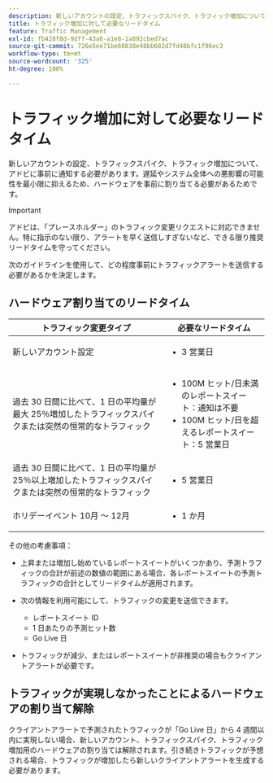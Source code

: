 ```yaml
---
description: 新しいアカウントの設定、トラフィックスパイク、トラフィック増加について、アドビに事前に通知する必要があります。遅延やシステム全体への悪影響の可能性を最小限に抑えるため、ハードウェアを事前に割り当てる必要があるためです。
title: トラフィック増加に対して必要なリードタイム
feature: Traffic Management
exl-id: fb428f8d-9dff-43a6-a1e8-1a892cbed7ac
source-git-commit: 726e5ee71be60838e48bb682d7fd48bfc1f96ec3
workflow-type: tm+mt
source-wordcount: '325'
ht-degree: 100%

---
```


# トラフィック増加に対して必要なリードタイム

新しいアカウントの設定、トラフィックスパイク、トラフィック増加について、アドビに事前に通知する必要があります。遅延やシステム全体への悪影響の可能性を最小限に抑えるため、ハードウェアを事前に割り当てる必要があるためです。

>[!IMPORTANT]
>
>アドビは、「プレースホルダー」のトラフィック変更リクエストに対応できません。特に指示のない限り、アラートを早く送信しすぎないなど、できる限り推奨リードタイムを守ってください。

次のガイドラインを使用して、どの程度事前にトラフィックアラートを送信する必要があるかを決定します。

## ハードウェア割り当てのリードタイム


<table id="table_A67CC3B164F740088797BD8913244E47">
 <thead>
  <tr>
   <th colname="col1" class="entry"> トラフィック変更タイプ </th>
   <th colname="col2" class="entry"> 必要なリードタイム </th>
  </tr>
 </thead>
 <tbody>
  <tr>
   <td colname="col1"> 新しいアカウント設定 </td>
   <td colname="col2"> <ul><li>3 営業日</li></ul></td>
  </tr>
  <tr>
   <td colname="col1"> 過去 30 日間に比べて、1 日の平均量が最大 25％増加したトラフィックスパイクまたは突然の恒常的なトラフィック</td>
   <td colname="col2"> <ul><li>100M ヒット/日未満のレポートスイート：通知は不要</li><li>100M ヒット/日を超えるレポートスイート：5 営業日</li></ul></td>
  </tr>
  <tr>
   <td colname="col1"> 過去 30 日間に比べて、1 日の平均量が 25％以上増加したトラフィックスパイクまたは突然の恒常的なトラフィック</td>
   <td colname="col2"> <ul><li>5 営業日</li></ul></td>
  </tr>
  <tr>
   <td colname="col1"> ホリデーイベント 10月 ～ 12月 </td>
   <td colname="col2"> <ul><li>1 か月</li></ul> </td>
  </tr>
 </tbody>
</table>

その他の考慮事項：

* 上昇または増加し始めているレポートスイートがいくつかあり、予測トラフィックの合計が前述の数値の範囲にある場合、各レポートスイートの予測トラフィックの合計としてリードタイムが適用されます。
* 次の情報を利用可能にして、トラフィックの変更を送信できます。

   * レポートスイート ID
   * 1 日あたりの予測ヒット数
   * Go Live 日

* トラフィックが減少、またはレポートスイートが非推奨の場合もクライアントアラートが必要です。

## トラフィックが実現しなかったことによるハードウェアの割り当て解除

クライアントアラートで予測されたトラフィックが「Go Live 日」から 4 週間以内に実現しない場合、新しいアカウント、トラフィックスパイク、トラフィック増加用のハードウェアの割り当ては解除されます。引き続きトラフィックが予想される場合、トラフィックが増加したら新しいクライアントアラートを生成する必要があります。
